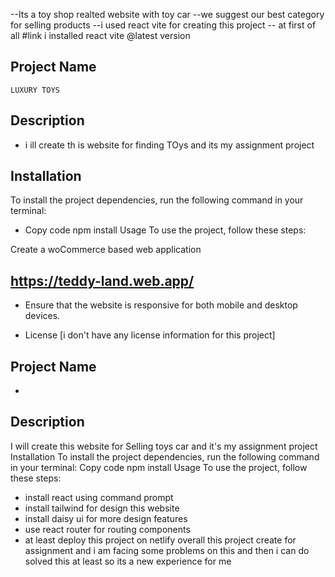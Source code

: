--Its a toy shop realted website with toy car
--we suggest our best category for selling products
--i used react vite for creating this project
-- at first of all #link i installed react vite @latest version

## Project Name

`LUXURY TOYS`

## Description

-  i ill create th is website for finding TOys and its my assignment project

## Installation

To install the project dependencies, run the following command in your terminal:

-  Copy code
   npm install
   Usage
   To use the project, follow these steps:

Create a woCommerce based web application

## https://teddy-land.web.app/

-  Ensure that the website is responsive for both mobile and desktop devices.

*  License
   [i don't have any license information for this project]

## Project Name

-

## Description

I will create this website for Selling toys car and it's my assignment project
Installation
To install the project dependencies, run the following command in your terminal:
Copy code
npm install
Usage
To use the project, follow these steps:

-  install react using command prompt
-  install tailwind for design this website
-  install daisy ui for more design features
-  use react router for routing components
-  at least deploy this project on netlify overall this project create for assignment and i am facing some problems on this and then i can do solved this at least so its a new experience for me

```

```
